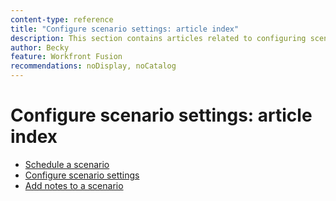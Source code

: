 ```yaml
---
content-type: reference
title: "Configure scenario settings: article index"
description: This section contains articles related to configuring scenario settings in Workfront Fusion.
author: Becky
feature: Workfront Fusion
recommendations: noDisplay, noCatalog
---
```


# Configure scenario settings: article index

* [Schedule a scenario](/help/workfront-fusion/create-scenarios/config-scenarios-settings/schedule-a-scenario.md)
* [Configure scenario settings](/help/workfront-fusion/create-scenarios/config-scenarios-settings/configure-scenario-settings.md)
* [Add notes to a scenario](/help/workfront-fusion/create-scenarios/config-scenarios-settings/add-notes-to-scenario.md)

